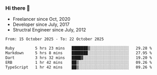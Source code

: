 ### Hi there 👋

- Freelancer since Oct, 2020
- Developer since July, 2017
- Structral Engineer since July, 2012

<!--START_SECTION:waka-->

```txt
From: 15 October 2025 - To: 22 October 2025

Ruby         5 hrs 23 mins   ███████▒░░░░░░░░░░░░░░░░░   29.28 %
Markdown     5 hrs 8 mins    ███████░░░░░░░░░░░░░░░░░░   27.95 %
Dart         3 hrs 32 mins   ████▓░░░░░░░░░░░░░░░░░░░░   19.20 %
ERB          1 hr 42 mins    ██▒░░░░░░░░░░░░░░░░░░░░░░   09.26 %
TypeScript   1 hr 42 mins    ██▒░░░░░░░░░░░░░░░░░░░░░░   09.26 %
```

<!--END_SECTION:waka-->
